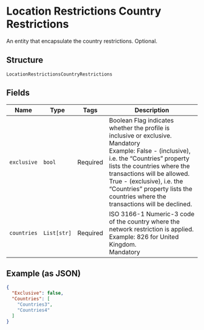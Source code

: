 
# Location Restrictions Country Restrictions

An entity that encapsulate the country restrictions.
Optional.

## Structure

`LocationRestrictionsCountryRestrictions`

## Fields

| Name | Type | Tags | Description |
|  --- | --- | --- | --- |
| `exclusive` | `bool` | Required | Boolean	Flag indicates whether the profile is inclusive or exclusive.<br>Mandatory<br>Example: False - (inclusive), i.e. the “Countries” property lists the countries where the transactions will be allowed.<br>True - (exclusive), i.e. the “Countries” property lists the countries where the transactions will be declined. |
| `countries` | `List[str]` | Required | ISO 3166-1 Numeric-3 code of the country where the network restriction is applied.<br>Example: 826 for United Kingdom.<br>Mandatory |

## Example (as JSON)

```json
{
  "Exclusive": false,
  "Countries": [
    "Countries3",
    "Countries4"
  ]
}
```

